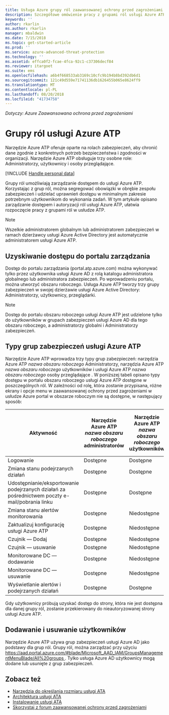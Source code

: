 ```yaml
---
title: Usługa Azure grupy ról zaawansowanej ochrony przed zagrożeniami dla zarządzania dostępem | Dokumentacja firmy Microsoft
description: Szczegółowe omówienie pracy z grupami ról usługi Azure ATP.
keywords: ''
author: rkarlin
ms.author: rkarlin
manager: mbaldwin
ms.date: 7/15/2018
ms.topic: get-started-article
ms.prod: ''
ms.service: azure-advanced-threat-protection
ms.technology: ''
ms.assetid: effca0f2-fcae-4fca-92c1-c37306decf84
ms.reviewer: itargoet
ms.suite: ems
ms.openlocfilehash: a6b4f668533ab3169c10cfc9b194b8bd392db6d1
ms.sourcegitcommit: 121c49d559e71741136db1626455b065e8624ff9
ms.translationtype: MT
ms.contentlocale: pl-PL
ms.lasthandoff: 08/20/2018
ms.locfileid: "41734758"
---
```

*Dotyczy: Azure Zaawansowana ochrona przed zagrożeniami*




# <a name="azure-atp-role-groups"></a>Grupy ról usługi Azure ATP

Narzędzie Azure ATP oferuje oparte na rolach zabezpieczeń, aby chronić dane zgodnie z konkretnych potrzeb bezpieczeństwa i zgodności w organizacji. Narzędzie Azure ATP obsługuje trzy osobne role: Administratorzy, użytkownicy i osoby przeglądające. 

[!INCLUDE [Handle personal data](../includes/gdpr-intro-sentence.md)]

Grupy ról umożliwiają zarządzanie dostępem do usługi Azure ATP. Korzystając z grup ról, można segregować obowiązki w obrębie zespołu zabezpieczeń i udzielać uprawnień dostępu w minimalnym zakresie potrzebnym użytkownikom do wykonania zadań. W tym artykule opisano zarządzanie dostępem i autoryzacji ról usługi Azure ATP, ułatwia rozpoczęcie pracy z grupami ról w usłudze ATP.

> [!NOTE]
> Wszelkie administratorem globalnym lub administratorem zabezpieczeń w ramach dzierżawcy usługi Azure Active Directory jest automatycznie administratorem usługi Azure ATP.

## <a name="accessing-the-management-portal"></a>Uzyskiwanie dostępu do portalu zarządzania

Dostęp do portalu zarządzania (portal.atp.azure.com) można wykonywać tylko przez użytkownika usługi Azure AD z rolą katalogu administratora globalnego lub administratora zabezpieczeń. Po wprowadzeniu portalu, można utworzyć obszaru roboczego. Usługa Azure ATP tworzy trzy grupy zabezpieczeń w swojej dzierżawie usługi Azure Active Directory: Administratorzy, użytkownicy, przeglądarki. 

> [!NOTE]
> Dostęp do portalu obszaru roboczego usługi Azure ATP jest udzielone tylko do użytkowników w grupach zabezpieczeń usługi Azure AD dla tego obszaru roboczego, a administratorzy globalni i Administratorzy zabezpieczeń.


## <a name="types-of-azure-atp-security-groups"></a>Typy grup zabezpieczeń usługi Azure ATP 

Narzędzie Azure ATP wprowadza trzy typy grup zabezpieczeń: narzędzia Azure ATP *nazwa obszaru roboczego* Administratorzy, narzędzia Azure ATP *nazwa obszaru roboczego* użytkowników i usługi Azure ATP *nazwa obszaru roboczego* osoby przeglądające . W poniższej tabeli opisano typy dostępu w portalu obszaru roboczego usługi Azure ATP dostępne w poszczególnych ról. W zależności od rolę, która zostanie przypisana, różne ekrany i opcje menu w zaawansowanej ochrony przed zagrożeniami w usłudze Azure portal w obszarze roboczym nie są dostępne, w następujący sposób:

|Aktywność |Narzędzie Azure ATP *nazwa obszaru roboczego* administratorów|Narzędzie Azure ATP *nazwa obszaru roboczego* użytkowników|Narzędzie Azure ATP *nazwa obszaru roboczego* osoby przeglądające|
|----|----|----|----|
|Logowanie|Dostępne|Dostępne|Dostępne|
|Zmiana stanu podejrzanych działań|Dostępne|Dostępne|Niedostępne|
|Udostępnianie/eksportowanie podejrzanych działań za pośrednictwem poczty e-mail/pobrania linku|Dostępne|Dostępne|Dostępne|
|Zmiana stanu alertów monitorowania|Dostępne|Niedostępne|Niedostępne|
|Zaktualizuj konfigurację usługi Azure ATP|Dostępne|Niedostępne|Niedostępne|
|Czujnik — Dodaj|Dostępne|Niedostępne|Niedostępne|
|Czujnik — usuwanie |Dostępne|Niedostępne|Niedostępne|
|Monitorowane DC — dodawanie |Dostępne|Niedostępne|Niedostępne|
|Monitorowane DC — usuwanie|Dostępne|Niedostępne|Niedostępne|
|Wyświetlanie alertów i podejrzanych działań|Dostępne|Dostępne|Dostępne|


Gdy użytkownicy próbują uzyskać dostęp do strony, która nie jest dostępna dla danej grupy ról, zostanie przekierowany do nieautoryzowanej strony usługi Azure ATP. 

## <a name="add-and-remove-users"></a>Dodawanie i usuwanie użytkowników 


Narzędzie Azure ATP używa grup zabezpieczeń usługi Azure AD jako podstawy dla grup ról. Grupy ról, można zarządzać przy użyciu [ https://aad.portal.azure.com/#blade/Microsoft_AAD_IAM/GroupsManagementMenuBlade/All%20groups ](https://aad.portal.azure.com/#blade/Microsoft_AAD_IAM/GroupsManagementMenuBlade/All%20groups). Tylko usługa Azure AD użytkownicy mogą dodane lub usunięte z grup zabezpieczeń. 

## <a name="see-also"></a>Zobacz też
- [Narzędzia do określania rozmiaru usługi ATA](http://aka.ms/aatpsizingtool)
- [Architektura usługi ATA](atp-architecture.md)
- [Instalowanie usługi ATA](install-atp-step1.md)
- [Skorzystaj z forum zaawansowanej ochrony przed zagrożeniami](https://aka.ms/azureatpcommunity)

